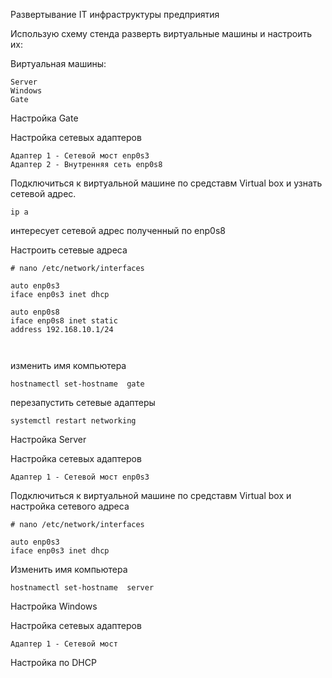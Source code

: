 Развертывание IT инфраструктуры предприятия

Использую схему стенда разверть виртуальные машины и настроить их:

Виртуальная машины:
```
Server
Windows
Gate
```

Настройка Gate

Настройка сетевых адаптеров
```
Адаптер 1 - Сетевой мост enp0s3
Адаптер 2 - Внутренняя сеть enp0s8
```
Подключиться к виртуальной машине по средставм  Virtual box и узнать сетевой адрес.
```
ip a
```
интересует сетевой адрес полученный по enp0s8

Настроить сетевые адреса
```
# nano /etc/network/interfaces
```
```
auto enp0s3
iface enp0s3 inet dhcp

auto enp0s8
iface enp0s8 inet static
address 192.168.10.1/24

        
```
изменить имя компьютера
```
hostnamectl set-hostname  gate

```
перезапустить сетевые адаптеры
```
systemctl restart networking
```

Настройка Server

Настройка сетевых адаптеров
```
Адаптер 1 - Сетевой мост enp0s3

```
Подключиться к виртуальной машине по средставм  Virtual box и настройка сетевого адреса
```
# nano /etc/network/interfaces
```
```
auto enp0s3
iface enp0s3 inet dhcp
```

Изменить имя компьютера
```
hostnamectl set-hostname  server
```

Настройка Windows 

Настройка сетевых адаптеров
```
Адаптер 1 - Сетевой мост
```

Настройка по DHCP
